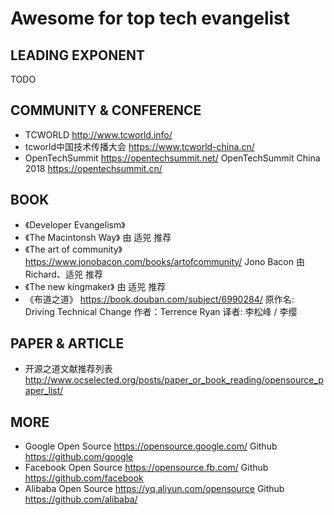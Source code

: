 # Awesome for top tech evangelist 

## LEADING EXPONENT
TODO 


## COMMUNITY & CONFERENCE 
- TCWORLD  http://www.tcworld.info/ 
- tcworld中国技术传播大会  https://www.tcworld-china.cn/
- OpenTechSummit https://opentechsummit.net/ OpenTechSummit China 2018 https://opentechsummit.cn/


## BOOK
- 《Developer Evangelism》
- 《The Macintonsh Way》 由 适兕 推荐
- 《The art of community》 https://www.jonobacon.com/books/artofcommunity/  Jono Bacon 由 Richard、适兕 推荐
- 《The new kingmaker》 由 适兕 推荐
- 《布道之道》 https://book.douban.com/subject/6990284/  原作名: Driving Technical Change  作者：Terrence Ryan 译者: 李松峰 / 李缨


## PAPER & ARTICLE
- 开源之道文献推荐列表  http://www.ocselected.org/posts/paper_or_book_reading/opensource_paper_list/ 




## MORE 
- Google Open Source https://opensource.google.com/      Github  https://github.com/google
- Facebook Open Source https://opensource.fb.com/  Github  https://github.com/facebook
- Alibaba Open Source  https://yq.aliyun.com/opensource  Github  https://github.com/alibaba/ 

